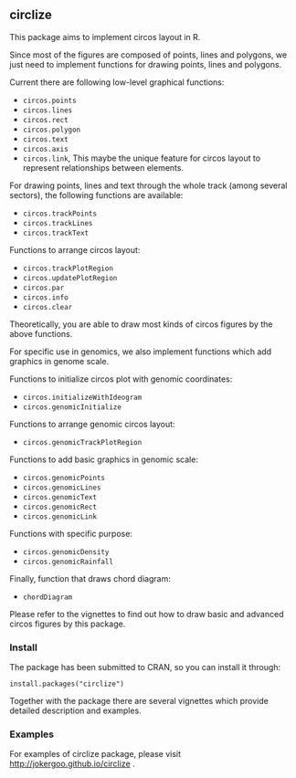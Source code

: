 ## circlize

This package aims to implement circos layout in R.

Since most of the figures are composed of points, lines and polygons, 
we just need to implement functions for drawing points, lines and polygons.

Current there are following low-level graphical functions: 

- `circos.points`
- `circos.lines`
- `circos.rect`
- `circos.polygon`
- `circos.text`
- `circos.axis`
- `circos.link`, This maybe the unique feature for circos layout to represent relationships between elements.
 
For drawing points, lines and text through the whole track (among several sectors), the following 
functions are available:

- `circos.trackPoints`
- `circos.trackLines`
- `circos.trackText`

Functions to arrange circos layout:

- `circos.trackPlotRegion`
- `circos.updatePlotRegion`
- `circos.par`
- `circos.info`
- `circos.clear`

Theoretically, you are able to draw most kinds of circos figures by the above functions.

For specific use in genomics, we also implement functions which add graphics in genome scale.

Functions to initialize circos plot with genomic coordinates:
 
- `circos.initializeWithIdeogram`
- `circos.genomicInitialize`

Functions to arrange genomic circos layout:

- `circos.genomicTrackPlotRegion`

Functions to add basic graphics in genomic scale:

- `circos.genomicPoints`
- `circos.genomicLines`
- `circos.genomicText`
- `circos.genomicRect`
- `circos.genomicLink`

Functions with specific purpose:

- `circos.genomicDensity`
- `circos.genomicRainfall`

Finally, function that draws chord diagram:

- `chordDiagram`

Please refer to the vignettes to find out how to draw basic and advanced circos figures by this package.


### Install

The package has been submitted to CRAN, so you can install it through:

    install.packages("circlize")

Together with the package there are several vignettes which provide detailed description and examples.


### Examples

For examples of circlize package, please visit http://jokergoo.github.io/circlize .
